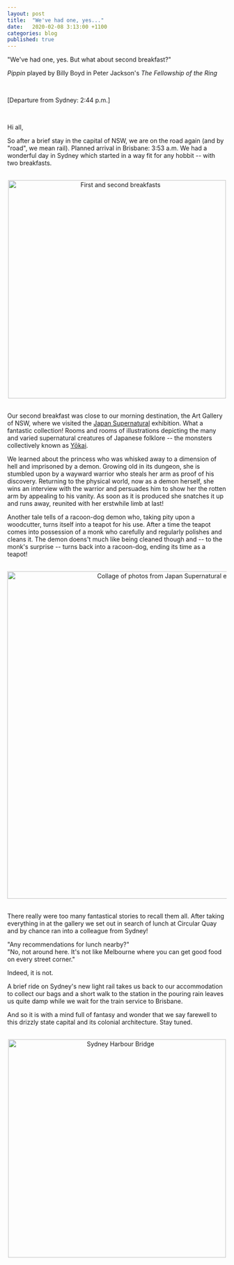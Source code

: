 ```yaml
---
layout: post
title:  "We've had one, yes..."
date:   2020-02-08 3:13:00 +1100
categories: blog
published: true
---
```


"We've had one, yes. But what about second breakfast?"

*Pippin* played by Billy Boyd in Peter Jackson's *The Fellowship of the Ring*

<br/>

[Departure from Sydney: 2:44 p.m.]

<br/>

Hi all,

So after a brief stay in the capital of NSW, we are on the road again (and by "road", we mean rail).
Planned arrival in Brisbane: 3:53 a.m.
We had a wonderful day in Sydney which started in a way fit for any hobbit -- with two breakfasts.

<br/>
<center>
<img src="../../../../assets/photos/20200208_breakfasts.jpg" alt="First and second breakfasts" width="500"/>
</center>
<br/>

Our second breakfast was close to our morning destination, the Art Gallery of NSW, where we visited the [Japan Supernatural](https://www.artgallery.nsw.gov.au/exhibitions/supernatural/) exhibition.
What a fantastic collection!
Rooms and rooms of illustrations depicting the many and varied supernatural creatures of Japanese folklore -- the monsters collectively known as [Yōkai](https://en.wikipedia.org/wiki/Y%C5%8Dkai).

We learned about the princess who was whisked away to a dimension of hell and imprisoned by a demon.
Growing old in its dungeon, she is stumbled upon by a wayward warrior who steals her arm as proof of his discovery.
Returning to the physical world, now as a demon herself, she wins an interview with the warrior and persuades him to show her the rotten arm by appealing to his vanity.
As soon as it is produced she snatches it up and runs away, reunited with her erstwhile limb at last!

Another tale tells of a racoon-dog demon who, taking pity upon a woodcutter, turns itself into a teapot for his use.
After a time the teapot comes into possession of a monk who carefully and regularly polishes and cleans it.
The demon doens't much like being cleaned though and -- to the monk's surprise -- turns back into a racoon-dog, ending its time as a teapot!

<br/>
<center>
<img src="../../../../assets/photos/20200208_japan_supernatural.jpg" alt="Collage of photos from Japan Supernatural exhibition" width="750"/>
</center>
<br/>

There really were too many fantastical stories to recall them all.
After taking everything in at the gallery we set out in search of lunch at Circular Quay and by chance ran into a colleague from Sydney!

"Any recommendations for lunch nearby?"<br/>
"No, not around here. It's not like Melbourne where you can get good food on every street corner."

Indeed, it is not.

A brief ride on Sydney's new light rail takes us back to our accommodation to collect our bags and a short walk to the station in the pouring rain leaves us quite damp while we wait for the train service to Brisbane.

And so it is with a mind full of fantasy and wonder that we say farewell to this drizzly state capital and its colonial architecture.
Stay tuned.

<br/>
<center>
<img src="../../../../assets/photos/20200208_bridge.jpg" alt="Sydney Harbour Bridge" width="500"/>
</center>
<br/>

